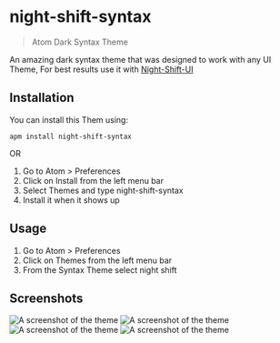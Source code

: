 # night-shift-syntax
> Atom Dark Syntax Theme

An amazing dark syntax theme that was designed to work with any UI Theme, For best results use it with  [Night-Shift-UI](https://github.com/WalidKurchied/night-shift-ui.git)



## Installation

You can install this Them using:

```
apm install night-shift-syntax
```
OR

1. Go to Atom > Preferences
2. Click on Install from the left menu bar
3. Select Themes and type night-shift-syntax
4. Install it when it shows up




## Usage

1. Go to Atom > Preferences
2. Click on Themes from the left menu bar
3. From the Syntax Theme select night shift




## Screenshots

![A screenshot of the theme](https://user-images.githubusercontent.com/7544317/28341606-6308c8ba-6c0c-11e7-8c08-151e510e95ba.png)
![A screenshot of the theme](https://user-images.githubusercontent.com/7544317/28341605-63057610-6c0c-11e7-8e3c-d39430ae4a58.png)
![A screenshot of the theme](https://user-images.githubusercontent.com/7544317/28341610-63155756-6c0c-11e7-8c5c-f7ceace9430d.png)
![A screenshot of the theme](https://user-images.githubusercontent.com/7544317/28341609-630faa90-6c0c-11e7-96bc-f4d22e3c36f2.png)
